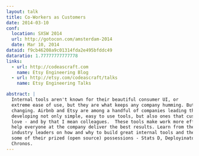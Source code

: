 ```yaml
---
layout: talk
title: Co-Workers as Customers
date: 2014-03-10
conf:
  location: SXSW 2014
  url: http://gotocon.com/amsterdam-2014
  date: Mar 10, 2014
dataid: f9cb46208a9c01314fda2e495bfddc49
dataratio: 1.77777777777778
links:
  - url: http://codeascraft.com
    name: Etsy Engineering Blog
  - url: http://etsy.com/codeascraft/talks
    name: Etsy Engineering Talks

abstract: |
  Internal tools aren't known for their beautiful consumer UI, or
  extreme ease of use, but they are what keeps any company humming. But this is
  changing. Airbnb and Etsy are among a handful of companies leading the way in
  developing not only simple, easy to use tools, but also ones that customers
  love - and by that I mean colleagues.  These tools make work more efficient and
  help everyone at the company deliver the best results. Learn from these
  industry leaders on how and why to build great internal tools and they'll share
  some of their prized (open source) possessions - Stats D, Deployinator,
  Chronos.
---
```

